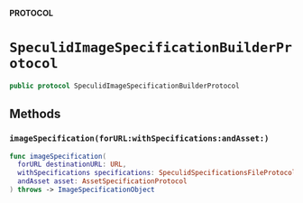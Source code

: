 **PROTOCOL**

# `SpeculidImageSpecificationBuilderProtocol`

```swift
public protocol SpeculidImageSpecificationBuilderProtocol
```

## Methods
### `imageSpecification(forURL:withSpecifications:andAsset:)`

```swift
func imageSpecification(
  forURL destinationURL: URL,
  withSpecifications specifications: SpeculidSpecificationsFileProtocol,
  andAsset asset: AssetSpecificationProtocol
) throws -> ImageSpecificationObject
```
